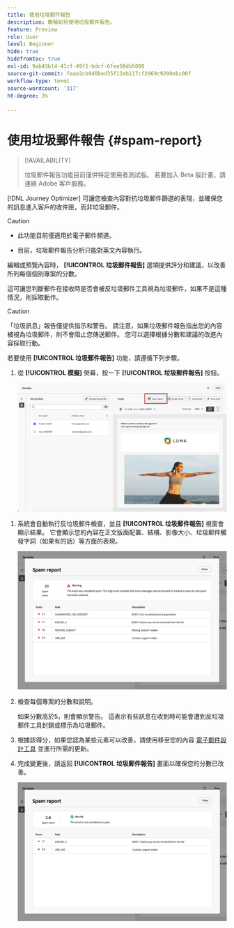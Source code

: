 ```yaml
---
title: 使用垃圾郵件報告
description: 瞭解如何使用垃圾郵件報告。
feature: Preview
role: User
level: Beginner
hide: true
hidefromtoc: true
exl-id: 9ab43b14-41cf-49f1-bdcf-6fee58db5000
source-git-commit: feae2cb9d0bed35f12eb117cf2969c9290ebc06f
workflow-type: tm+mt
source-wordcount: '317'
ht-degree: 3%

---
```


# 使用垃圾郵件報告 {#spam-report}

>[!AVAILABILITY]
>
>垃圾郵件報告功能目前僅供特定使用者測試版。 若要加入 Beta 版計畫，請連絡 Adobe 客戶服務。

[!DNL Journey Optimizer] 可讓您檢查內容對抗垃圾郵件篩選的表現，並確保您的訊息進入客戶的收件匣，而非垃圾郵件。

>[!CAUTION]
>
>* 此功能目前僅適用於電子郵件頻道。
>
>* 目前，垃圾郵件報告分析只能對英文內容執行。

編輯或預覽內容時， **[!UICONTROL 垃圾郵件報告]** 選項提供評分和建議，以改善所列每個個別專案的分數。

這可讓您判斷郵件在接收時是否會被反垃圾郵件工具視為垃圾郵件，如果不是這種情況，則採取動作。

>[!CAUTION]
>
>「垃圾訊息」報告僅提供指示和警告。 請注意，如果垃圾郵件報告指出您的內容被視為垃圾郵件，則不會阻止您傳送郵件。 您可以選擇根據分數和建議的改進內容採取行動。

若要使用 **[!UICONTROL 垃圾郵件報告]** 功能，請遵循下列步驟。

<!--For example spam scoring tool can tell that there are too many Images compared to the text. Retailers tend to do this even though the spam score gets worse because the content is more engaging.-->

<!--Michael, who is a marketer with NIKE works along with Tara from testing team to ensure that the emails being sent as part of the campaign/journey don't get categorised as SPAM.

They need an integration within AJO's marketing system to show how the curated content is doing against different SPAM compliance pillars like for SPAM trigger words, HTML Body content and layout, subject line etc.

They should be able to get scores for each individual items as shown by market standard SPAM filtering tools like Spam Assassin, Symantec etc.

They should also get suggestions on how to improve the score better to be confident that the messages don't get categorised as spam.-->

1. 從 **[!UICONTROL 模擬]** 熒幕，按一下 **[!UICONTROL 垃圾郵件報告]** 按鈕。

   ![](assets/spam-report-button.png)

<!--
    You can also open the [Email Designer](../email/content-from-scratch.md), click the **[!UICONTROL More]** button and select **[!UICONTROL Check spam score]** from the menu.

    ![](assets/spam-report-check-score.png)
-->

1. 系統會自動執行反垃圾郵件檢查，並且 **[!UICONTROL 垃圾郵件報告]** 視窗會顯示結果。 它會顯示您的內容在正文版面配置、結構、影像大小、垃圾郵件觸發字詞（如果有的話）等方面的表現。

   ![](assets/spam-report-high-score.png)

1. 檢查每個專案的分數和說明。

   如果分數高於5，則會顯示警告。 這表示有些訊息在收到時可能會遭到反垃圾郵件工具封鎖或標示為垃圾郵件。

1. 根據該得分，如果您認為某些元素可以改善，請使用移至您的內容 [電子郵件設計工具](../email/content-from-scratch.md) 並進行所需的更新。

1. 完成變更後，請返回 **[!UICONTROL 垃圾郵件報告]** 畫面以確保您的分數已改善。

   ![](assets/spam-report-low-score.png)

<!--You can also check the message's alerts for warnings on potential risk of spam detection. Follow the steps below.

1. Click the **[!UICONTROL Alerts]** button on top right of the screen. [Learn more on email alerts](../email/create-email.md#check-email-alerts)

1. If **[!UICONTROL Spam checker alert]** is displayed, you should check your content for a potential risk of spam using the **[!UICONTROL Spam report]** feature as detailed above.

    ![](assets/spam-report-alert.png)
-->
